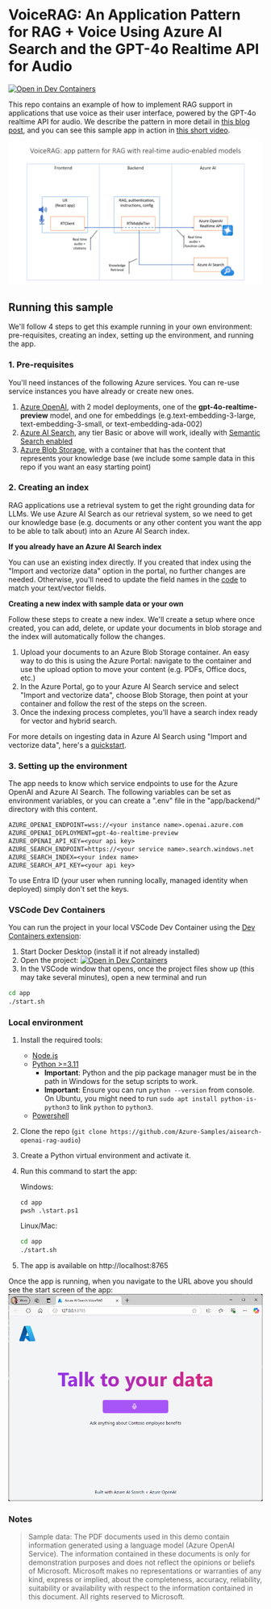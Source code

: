 # VoiceRAG: An Application Pattern for RAG + Voice Using Azure AI Search and the GPT-4o Realtime API for Audio

[![Open in Dev Containers](https://img.shields.io/static/v1?style=for-the-badge&label=Dev%20Containers&message=Open&color=blue&logo=visualstudiocode)](https://vscode.dev/redirect?url=vscode://ms-vscode-remote.remote-containers/cloneInVolume?url=https://github.com/Azure-Samples/aisearch-openai-rag-audio)

This repo contains an example of how to implement RAG support in applications that use voice as their user interface, powered by the GPT-4o realtime API for audio. We describe the pattern in more detail in [this blog post](https://aka.ms/voicerag), and you can see this sample app in action in [this short video](https://youtu.be/vXJka8xZ9Ko).

![RTMTPattern](docs/RTMTPattern.png)

## Running this sample
We'll follow 4 steps to get this example running in your own environment: pre-requisites, creating an index, setting up the environment, and running the app.

### 1. Pre-requisites
You'll need instances of the following Azure services. You can re-use service instances you have already or create new ones.
1. [Azure OpenAI](https://ms.portal.azure.com/#create/Microsoft.CognitiveServicesOpenAI), with 2 model deployments, one of the **gpt-4o-realtime-preview** model, and one for embeddings (e.g.text-embedding-3-large, text-embedding-3-small, or text-embedding-ada-002)
1. [Azure AI Search](https://ms.portal.azure.com/#create/Microsoft.Search), any tier Basic or above will work, ideally with [Semantic Search enabled](https://learn.microsoft.com/azure/search/semantic-how-to-enable-disable)
1. [Azure Blob Storage](https://ms.portal.azure.com/#create/Microsoft.StorageAccount-ARM), with a container that has the content that represents your knowledge base (we include some sample data in this repo if you want an easy starting point)

### 2. Creating an index
RAG applications use a retrieval system to get the right grounding data for LLMs. We use Azure AI Search as our retrieval system, so we need to get our knowledge base (e.g. documents or any other content you want the app to be able to talk about) into an Azure AI Search index.

**If you already have an Azure AI Search index**

You can use an existing index directly. If you created that index using the "Import and vectorize data" option in the portal, no further changes are needed. Otherwise, you'll need to update the field names in the [code](https://github.com/Azure-Samples/aisearch-openai-rag-audio/blob/main/app/backend/ragtools.py) to match your text/vector fields.

**Creating a new index with sample data or your own**

Follow these steps to create a new index. We'll create a setup where once created, you can add, delete, or update your documents in blob storage and the index will automatically follow the changes.

1. Upload your documents to an Azure Blob Storage container. An easy way to do this is using the Azure Portal: navigate to the container and use the upload option to move your content (e.g. PDFs, Office docs, etc.)
1. In the Azure Portal, go to your Azure AI Search service and select "Import and vectorize data", choose Blob Storage, then point at your container and follow the rest of the steps on the screen.
1. Once the indexing process completes, you'll have a search index ready for vector and hybrid search.

For more details on ingesting data in Azure AI Search using "Import and vectorize data", here's a [quickstart](https://learn.microsoft.com/en-us/azure/search/search-get-started-portal-import-vectors).

### 3. Setting up the environment
The app needs to know which service endpoints to use for the Azure OpenAI and Azure AI Search. The following variables can be set as environment variables, or you can create a ".env" file in the "app/backend/" directory with this content.
   ```
   AZURE_OPENAI_ENDPOINT=wss://<your instance name>.openai.azure.com
   AZURE_OPENAI_DEPLOYMENT=gpt-4o-realtime-preview
   AZURE_OPENAI_API_KEY=<your api key>
   AZURE_SEARCH_ENDPOINT=https://<your service name>.search.windows.net
   AZURE_SEARCH_INDEX=<your index name>
   AZURE_SEARCH_API_KEY=<your api key>
   ```
   To use Entra ID (your user when running locally, managed identity when deployed) simply don't set the keys. 

### VSCode Dev Containers
You can run the project in your local VSCode Dev Container using the [Dev Containers extension](https://marketplace.visualstudio.com/items?itemName=ms-vscode-remote.remote-containers):

1. Start Docker Desktop (install it if not already installed)
2. Open the project:
    [![Open in Dev Containers](https://img.shields.io/static/v1?style=for-the-badge&label=Dev%20Containers&message=Open&color=blue&logo=visualstudiocode)](https://vscode.dev/redirect?url=vscode://ms-vscode-remote.remote-containers/cloneInVolume?url=https://github.com/azure-samples/aisearch-openai-rag-audio)
3. In the VSCode window that opens, once the project files show up (this may take several minutes), open a new terminal and run 
```bash
cd app
./start.sh
```

### Local environment
1. Install the required tools:
   - [Node.js](https://nodejs.org/en)
   - [Python >=3.11](https://www.python.org/downloads/)
      - **Important**: Python and the pip package manager must be in the path in Windows for the setup scripts to work.
      - **Important**: Ensure you can run `python --version` from console. On Ubuntu, you might need to run `sudo apt install python-is-python3` to link `python` to `python3`.
   - [Powershell](https://learn.microsoft.com/powershell/scripting/install/installing-powershell)

2. Clone the repo (`git clone https://github.com/Azure-Samples/aisearch-openai-rag-audio`)
3. Create a Python virtual environment and activate it.
4. Run this command to start the app:

   Windows:

   ```pwsh
   cd app
   pwsh .\start.ps1
   ```

   Linux/Mac:

   ```bash
   cd app
   ./start.sh
   ```

5. The app is available on http://localhost:8765

Once the app is running, when you navigate to the URL above you should see the start screen of the app:
![app screenshot](docs/talktoyourdataapp.png)

### Notes

>Sample data: The PDF documents used in this demo contain information generated using a language model (Azure OpenAI Service). The information contained in these documents is only for demonstration purposes and does not reflect the opinions or beliefs of Microsoft. Microsoft makes no representations or warranties of any kind, express or implied, about the completeness, accuracy, reliability, suitability or availability with respect to the information contained in this document. All rights reserved to Microsoft.